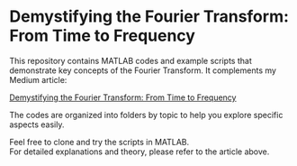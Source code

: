 # Demystifying the Fourier Transform: From Time to Frequency

This repository contains MATLAB codes and example scripts that demonstrate key concepts of the Fourier Transform. It complements my Medium article:

[Demystifying the Fourier Transform: From Time to Frequency](LINK)

The codes are organized into folders by topic to help you explore specific aspects easily.

Feel free to clone and try the scripts in MATLAB.  
For detailed explanations and theory, please refer to the article above.
